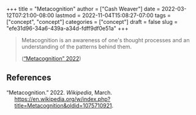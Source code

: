 +++
title = "Metacognition"
author = ["Cash Weaver"]
date = 2022-03-12T07:21:00-08:00
lastmod = 2022-11-04T15:08:27-07:00
tags = ["concept", "concept"]
categories = ["concept"]
draft = false
slug = "efe31d96-34a6-439a-a34d-fdff9df0e51a"
+++

> Metacognition is an awareness of one's thought processes and an understanding of the patterns behind them.
>
> (<a href="#citeproc_bib_item_1">“Metacognition” 2022</a>)

## References

<style>.csl-entry{text-indent: -1.5em; margin-left: 1.5em;}</style><div class="csl-bib-body">
  <div class="csl-entry"><a id="citeproc_bib_item_1"></a>“Metacognition.” 2022. <i>Wikipedia</i>, March. <a href="https://en.wikipedia.org/w/index.php?title=Metacognition&oldid=1075710921">https://en.wikipedia.org/w/index.php?title=Metacognition&#38;oldid=1075710921</a>.</div>
</div>
